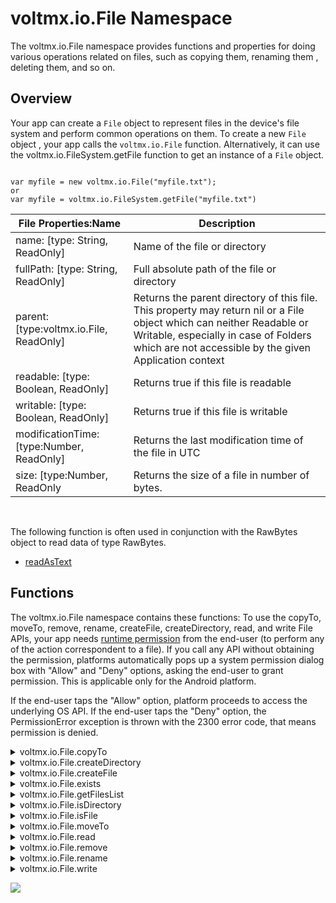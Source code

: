 
voltmx.io.File Namespace
======================

The voltmx.io.File namespace provides functions and properties for doing various operations related on files, such as copying them, renaming them , deleting them, and so on. 

Overview
--------

Your app can create a `File` object to represent files in the device's file system and perform common operations on them. To create a new `File` object , your app calls the `voltmx.io.File` function. Alternatively, it can use the voltmx.io.FileSystem.getFile function to get an instance of a `File` object.

```

var myfile = new voltmx.io.File("myfile.txt");  
or  
var myfile = voltmx.io.FileSystem.getFile("myfile.txt")
```  

  
| File Properties:Name | Description |
| --- | --- |
| name: \[type: String, ReadOnly\] | Name of the file or directory |
| fullPath: \[type: String, ReadOnly\] | Full absolute path of the file or directory |
| parent: \[type:voltmx.io.File, ReadOnly\] | Returns the parent directory of this file. This property may return nil or a File object which can neither Readable or Writable, especially in case of Folders which are not accessible by the given Application context |
| readable: \[type: Boolean, ReadOnly\] | Returns true if this file is readable |
| writable: \[type: Boolean, ReadOnly\] | Returns true if this file is writable |
| modificationTime: \[type:Number, ReadOnly\] | Returns the last modification time of the file in UTC |
| size: \[type:Number, ReadOnly | Returns the size of a file in number of bytes. |

 

The following function is often used in conjunction with the RawBytes object to read data of type RawBytes.

*   [readAsText](voltmx.types_objects_rawbytes.md#readAsText)

Functions
---------

The voltmx.io.File namespace contains these functions: To use the copyTo, moveTo, remove, rename, createFile, createDirectory, read, and write File APIs, your app needs [runtime permission](runtime_permissions.md) from the end-user (to perform any of the action correspondent to a file). If you call any API without obtaining the permission, platforms automatically pops up a system permission dialog box with "Allow" and "Deny" options, asking the end-user to grant permission. This is applicable only for the Android platform.

If the end-user taps the "Allow" option, platform proceeds to access the underlying OS API. If the end-user taps the "Deny" option, the PermissionError exception is thrown with the 2300 error code, that means permission is denied.


<details close markdown="block"><summary>voltmx.io.File.copyTo</summary>

copyTo API copies a file to the given destination path.

### Syntax

```

voltmx.io.File.copyTo(String path, String newName)
```

### Input Parameters

| Parameter | Description |
| --- | --- |
| Path | path to the destination directory. |
| newName (optional) | New name of the file/directory. Defaults to current name if unspecified. |

### Example

```

var mainLoc = voltmx.io.FileSystem.getDataDirectoryPath();
var copyToLoc = mainLoc + constants.FILE_PATH_SEPARATOR + "myDir1";
var newFile = new voltmx.io.File(origFileLoc).copyTo(copyToLoc, "NewNameForCopy.txt");

```

### Return Values

VoltMX.io.File returns a handle to the File object pointing to the destination file, if successful. If failure, then returns null.

### Exceptions

None

### Platform Availability

Available for iOS, Android, and Windows platforms.

* * *

</details>
<details close markdown="block"><summary>voltmx.io.File.createDirectory</summary>

The createDirectory API creates a directory on the file system represented by this file object.  


<blockquote>
    <em><b>Note: </b></em>
    <ul>      
        For Android below permissions are required in IRIS project setting -> Native-> Android Mobile/Tablet -> Tags (Child tag entries under < manifest > tag) depending on the target version <br> If target version is 33 and above below media permissions are required.<li> < uses-permission android:name="android.permission.READ_MEDIA_IMAGES"/> </li><li>< uses-permission android:name="android.permission.READ_MEDIA_VIDEO"/></li><li>< uses-permission android:name="android.permission.READ_MEDIA_AUDIO"/></li>If target version is 34 and above below permission must be added along with other media permissions.<li>< uses-permission android:name="android.permission.READ_MEDIA_VISUAL_USER_SELECTED"/></li>For more information about Android 14 behavioral change click <a href="https://opensource.hcltechsw.com/volt-mx-docs/95/docs/documentation/Iris/iris_user_guide/Content/Android14_Behavioral_Changes.html">here</a>, also for understanding other media permissions please refer <a href="https://opensource.hcltechsw.com/volt-mx-docs/docs/documentation/Iris/iris_user_guide/Content/Android13_Behavioral_Changes.html">Android 13.</a>
    </ul>
</blockquote>


### Syntax

```

voltmx.io.File.createDirectory()
```

### Input Parameters

None

### Example

```

var mainLoc = voltmx.io.FileSystem.getDataDirectoryPath();
var dirLoc = mainLoc + constants.FILE_PATH_SEPARATOR + "myDir1";
var myDir = new voltmx.io.File(dirLoc).createDirectory();

```

### Return Values

Boolean – true if the creation of directory is successful. False if directory already exists or could not be created.

### Exceptions

None

### Platform Availability

Available for iOS, Android, and Windows platforms.

* * *

</details>
<details close markdown="block"><summary>voltmx.io.File.createFile</summary>

The createFile API creates a file on the file system represented by this file object.

### Syntax

```

voltmx.io.File.createFile()
```

### Input Parameters

None

### Example

```

var mainLoc = voltmx.io.FileSystem.getDataDirectoryPath();
var fileLoc = mainLoc + constants.FILE_PATH_SEPARATOR + "myFileToCopy.txt";
var myFile = new voltmx.io.File(fileLoc).createFile();

```

### Return Values

Boolean – true if the creation of file is successful. False if file already exists or could not be created.

### Exceptions

None

### Platform Availability

Available for iOS, Android, and Windows platforms.

* * *

</details>
<details close markdown="block"><summary>voltmx.io.File.exists</summary>

The exist API checks, if the file or directory exists on the file system represented by this file object.

### Syntax

```

voltmx.io.File.exists()
```

### Input Parameters

None

### Example

```

var copiedFileLoc = mainLoc + constants.FILE_PATH_SEPARATOR +
    "myDir1" + constants.FILE_PATH_SEPARATOR +
    "NewNameForCopy.txt";
if (new voltmx.io.File(copiedFileLoc).exists()) {
    voltmx.print("copy of file was successful");
} else {
    voltmx.print("copy of file failed");
}
```

### Return Values

Boolean – true if the file or directory exists on file system.

### Exceptions

None

### Platform Availability

Available for iOS, Android, and Windows platforms.

* * *

</details>
<details close markdown="block"><summary>voltmx.io.File.getFilesList</summary>

The getFilesList API returns voltmx.io.FileList object representing the files and directories available under this file object directory.  


<blockquote>
    <em><b>Note: </b></em>
    <ul>      
        For Android below permissions are required in IRIS project setting -> Native-> Android Mobile/Tablet -> Tags (Child tag entries under < manifest > tag) depending on the target version <br> If target version is 33 and above below media permissions are required.<li> < uses-permission android:name="android.permission.READ_MEDIA_IMAGES"/> </li><li>< uses-permission android:name="android.permission.READ_MEDIA_VIDEO"/></li><li>< uses-permission android:name="android.permission.READ_MEDIA_AUDIO"/></li>If target version is 34 and above below permission must be added along with other media permissions.<li>< uses-permission android:name="android.permission.READ_MEDIA_VISUAL_USER_SELECTED"/></li>For more information about Android 14 behavioral change click <a href="https://opensource.hcltechsw.com/volt-mx-docs/95/docs/documentation/Iris/iris_user_guide/Content/Android14_Behavioral_Changes.html">here</a>, also for understanding other media permissions please refer <a href="https://opensource.hcltechsw.com/volt-mx-docs/docs/documentation/Iris/iris_user_guide/Content/Android13_Behavioral_Changes.html">Android 13.</a>
    </ul>
</blockquote>  


### Syntax

```

voltmx.io.File.getFilesList()
```

### Input Parameters

None

### Example

```

var mainLoc = voltmx.io.FileSystem.getDataDirectoryPath();
var myDirLoc = mainLoc + constants.FILE_PATH_SEPARATOR + "myDir416";
var myDirName = new voltmx.io.File(myDirLoc);
var createDir = myDirName.createDirectory();
var fileListLoc = mainLoc + constants.FILE_PATH_SEPARATOR + "myDir416";
var filesList = new voltmx.io.File(fileListLoc).getFilesList();
if (filesList.length === 0) {
    voltmx.print("getFilesList successful for zero files");
} else {
    voltmx.print("getFilesList failed for zero files");
}
```

### Return Values

voltmx.io.FileList – FileList object or null if this File is not identified as a directory.

### Exceptions

None

### Platform Availability

Available for iOS, Android, and Windows platforms.

* * *

</details>
<details close markdown="block"><summary>voltmx.io.File.isDirectory</summary>

The isDirectory API checks, if this object represents a directory file on the file system.

### Syntax

```

voltmx.io.File.isDirectory()
```

### Input Parameters

None

### Example

```

var mainLoc = voltmx.io.FileSystem.getDataDirectoryPath();
var dirLoc = mainLoc + constants.FILE_PATH_SEPARATOR + "myDir765";
var myDir = new voltmx.io.File(dirLoc);
try {
    var isDirec = new voltmx.io.File(dirLoc).isDirectory();
    if (isDirec) {
        voltmx.print("isDirectory True for nonExistent Directory");
    }
} catch (err) {
    voltmx.print("isDirec doesn't work over nonExistent directory");
}
```

### Return Values

Boolean – true, if this file object represents a directory, false otherwise.

### Exceptions

None

### Platform Availability

Available for iOS, Android, and Windows platforms.

* * *

</details>
<details close markdown="block"><summary>voltmx.io.File.isFile</summary>

The isFile API checks, if this object represents a typical file on the file system but not a directory.

### Syntax

```

voltmx.io.File.isFile()
```

### Input Parameters

None

### Example

```

var mainLoc = voltmx.io.FileSystem.getDataDirectoryPath();
var myFileLoc = mainLoc + constants.FILE_PATH_SEPARATOR + "myFile244.txt";
var myFileName = new voltmx.io.File(myFileLoc);
try {
    var isFileThere = new voltmx.io.File(myFileLoc).isFile();
    if (isFileThere) {
        voltmx.print("isFile true for nonExistent File");
    } else {
        voltmx.print("isFile false for nonExistent File");
    }
} catch (err) {
    voltmx.print("isFile doesn't work on non-existent files");
}
```

### Return Values

Boolean – true if this file object represents a file, false otherwise.

### Exceptions

None

### Platform Availability

Available for iOS, Android, and Windows platforms.

* * *

</details>
<details close markdown="block"><summary>voltmx.io.File.moveTo</summary>

The moveTo API moves a file to the given destination path.

### Syntax

```

voltmx.io.File.moveTo(String path, String newname)
```

### Input Parameters

| Parameter | Description |
| --- | --- |
| Path | path to the destination directory. |
| newName (optional) | New name of the file/directory. Defaults to current name, if unspecified. |

### Example

```

var mainLoc = voltmx.io.FileSystem.getDataDirectoryPath();
var dirLoc = mainLoc + constants.FILE_PATH_SEPARATOR + "myDir25";
var myDir = new voltmx.io.File(dirLoc).createDirectory();
var fileLoc = mainLoc + constants.FILE_PATH_SEPARATOR + "myFileToMove25.txt";
var myFile = new voltmx.io.File(fileLoc).createFile();
var newFile = new voltmx.io.File(fileLoc).moveTo(mainLoc);
if (newFile !== null) {
    voltmx.print("moving to same loc with same name was successful");
} else {
    voltmx.print(" can't move to same loc with same name");
}
```

### Return Values

VoltMX.io.File – returns a handle to File object pointing to destination file on success. Returns null on failure.

### Exceptions

None

### Platform Availability

Available to iOS, Android, and Windows platforms.

* * *

</details>
<details close markdown="block"><summary>voltmx.io.File.read</summary>

The read API returns the voltmx.types.RawBytes of this file.

### Syntax

```

voltmx.io.File.read()
```

### Input Parameters

None

### Example

```

var mainLoc = voltmx.io.FileSystem.getDataDirectoryPath();
var myFileLoc = mainLoc + constants.FILE_PATH_SEPARATOR + "myFile313.txt";
var myFileName = new voltmx.io.File(myFileLoc);
try {
    var reading = new voltmx.io.File(myFileLoc).read();
    voltmx.print(reading);
    if (reading === null) {
        voltmx.print("null is coming from reading i.e can't be done");
    } else {
        voltmx.print("reading can be done on NonExistentFile");
    }
} catch (err) {
    voltmx.print("can't try read on nonExistent File causes Error");
}
```

### Return Values

voltmx.types.RawBytes – rawbytes representing the content of the file.Returns null in case of non existent file.

### Exceptions

None

### Platform Availability

Available for iOS, Android, and Windows platforms.

> **_Note:_** RawBytes will hold a handle of File object that it represents. The file content is not actually loaded into memory.

* * *

</details>
<details close markdown="block"><summary>voltmx.io.File.remove</summary>

The remove API deletes a file or a directory.  


<blockquote>
    <em><b>Note: </b></em>
    <ul>      
        For Android below permissions are required in IRIS project setting -> Native-> Android Mobile/Tablet -> Tags (Child tag entries under < manifest > tag) depending on the target version <br> If target version is 33 and above below media permissions are required.<li> < uses-permission android:name="android.permission.READ_MEDIA_IMAGES"/> </li><li>< uses-permission android:name="android.permission.READ_MEDIA_VIDEO"/></li><li>< uses-permission android:name="android.permission.READ_MEDIA_AUDIO"/></li>If target version is 34 and above below permission must be added along with other media permissions.<li>< uses-permission android:name="android.permission.READ_MEDIA_VISUAL_USER_SELECTED"/></li>For more information about Android 14 behavioral change click <a href="https://opensource.hcltechsw.com/volt-mx-docs/95/docs/documentation/Iris/iris_user_guide/Content/Android14_Behavioral_Changes.html">here</a>, also for understanding other media permissions please refer <a href="https://opensource.hcltechsw.com/volt-mx-docs/docs/documentation/Iris/iris_user_guide/Content/Android13_Behavioral_Changes.html">Android 13.</a>
    </ul>
</blockquote>



### Syntax

```

remove(boolean, deleteRecursive)
```

### Input Parameters

| Parameter | Description |
| --- | --- |
| boolean | By default, this is false.True - deletes the folder and all its content recursively.False - if the directory is empty it shall be removed. |
| deleteRecursive (optional) | Ignored in case of a file. |

### Example

```

var mainLoc = voltmx.io.FileSystem.getDataDirectoryPath();
var myFileLoc = mainLoc + constants.FILE_PATH_SEPARATOR + "myFileToMove12.txt";
var myFile = new voltmx.io.File(myFileLoc);
myFile.createFile();
myFile.remove(true);
if (new voltmx.io.File(myFileLoc).exists()) {
    voltmx.print("removing file failed");
} else {
    voltmx.print("removing file was successful");
}
```

### Return Values

None

### Exceptions

None

### Platform Availability

Available for iOS, Android, and Windows platforms.

* * *

</details>
<details close markdown="block"><summary>voltmx.io.File.rename</summary>

The rename API renames a file or a directory.  


<blockquote>
    <em><b>Note: </b></em>
    <ul>      
        For Android below permissions are required in IRIS project setting -> Native-> Android Mobile/Tablet -> Tags (Child tag entries under < manifest > tag) depending on the target version <br> If target version is 33 and above below media permissions are required.<li> < uses-permission android:name="android.permission.READ_MEDIA_IMAGES"/> </li><li>< uses-permission android:name="android.permission.READ_MEDIA_VIDEO"/></li><li>< uses-permission android:name="android.permission.READ_MEDIA_AUDIO"/></li>If target version is 34 and above below permission must be added along with other media permissions.<li>< uses-permission android:name="android.permission.READ_MEDIA_VISUAL_USER_SELECTED"/></li>For more information about Android 14 behavioral change click <a href="https://opensource.hcltechsw.com/volt-mx-docs/95/docs/documentation/Iris/iris_user_guide/Content/Android14_Behavioral_Changes.html">here</a>, also for understanding other media permissions please refer <a href="https://opensource.hcltechsw.com/volt-mx-docs/docs/documentation/Iris/iris_user_guide/Content/Android13_Behavioral_Changes.html">Android 13.</a>
    </ul>
</blockquote>



### Syntax

```

voltmx.io.File.rename(String newname)
```

### Input Parameters

| Parameter | Description |
| --- | --- |
| newname | new name for a file or a directory. |

### Example

```

var mainLoc = voltmx.io.FileSystem.getDataDirectoryPath();
var myFileLoc = mainLoc + constants.FILE_PATH_SEPARATOR + "myFileToReName7578.txt";
var myFile = new voltmx.io.File(myFileLoc).createFile();
var newFile = new voltmx.io.File(myFileLoc).rename("myFileToReName7577");
if (newFile) {
    voltmx.print("renaming file with name successfull with extension");
} else {
    voltmx.print("renaming file failed for name without Extension");
}
```

### Return Values

Boolean – If successful, then boolean value is true,. Boolean value is false, if invalid file name or if the destination is a different directory than the current file.

### Exceptions

None

### Platform Availability

Available for iOS, Android, and Windows platforms.

* * *

</details>
<details close markdown="block"><summary>voltmx.io.File.write</summary>

The write API writes the given content into the file.

### Syntax

```

voltmx.io.File.write(rawbytes/string, append)
```

### Input Parameters

| Parameter | Description |
| --- | --- |
| Rawbytes/string | data to write of type text string or voltmx.types.RawBytes |
| Append (optional) | true to append the data. Default is false, that means overrides the content. |

### Example

```

var mainLoc = voltmx.io.FileSystem.getDataDirectoryPath();
var myFileLoc = mainLoc + constants.FILE_PATH_SEPARATOR + "myFile376.txt";
var myFileName = new voltmx.io.File(myFileLoc).createFile();
try {
    var writing = new voltmx.io.File(myFileLoc).write("How are you?");
    if (writing !== null) {
        voltmx.print("writing can be done on Non Existing Files");
    } else {
        voltmx.print("writing on nonExisting file returns null");
    }
} catch (err) {
    voltmx.print("can't try write on NonExistingFile, causes Error");
}
```

### Return Values

Boolean – true if success, false otherwise.

### Exceptions

None

### Platform Availability

Available for iOS, Android, and Windows platforms.

* * *
</details>

![](resources/prettify/onload.png)
